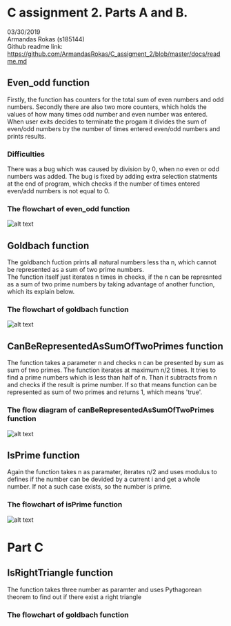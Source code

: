# C assignment 2. Parts A and B.
03/30/2019  
Armandas Rokas (s185144)  
Github readme link: https://github.com/ArmandasRokas/C_assigment_2/blob/master/docs/readme.md 
## Even_odd function
Firstly, the function has counters for the total sum of even numbers and odd numbers. Secondly there are also two more counters, which holds the values of how many times odd number and even number was entered.
When user exits decides to terminate the progam it divides the sum of even/odd numbers by the number of times entered even/odd numbers and prints results. 
### Difficulties  
There was a bug which was caused by division by 0, when no even or odd numbers was added. The bug is fixed by adding extra selection statments at the end of program, which checks if  the number of times entered even/add numbers is not equal to 0. 
### The flowchart of even_odd function
![alt text](flowchart_even_odd.jpg "flowchart_even_odd")

## Goldbach function
The goldbanch fuction prints all natural numbers less tha n, which cannot be represented as a sum of two prime numbers.   
The function itself just iterates n times in checks, if the n can be represnted as a sum of two prime numbers by taking advantage of another function, which its explain below. 


### The flowchart of goldbach function
![alt text](flowchart_goldbach.jpg "flowchart_goldbach")
## CanBeRepresentedAsSumOfTwoPrimes function
The function takes a parameter n and checks n can be presented by sum as sum of two primes.  The function iterates at maximum n/2 times. It tries to find a prime numbers which is less than half of n. Than it subtracts from n and checks if the result is prime number. If so that means function can be represented as sum of two primes and returns 1, which means 'true'.
### The flow diagram of canBeRepresentedAsSumOfTwoPrimes function
![alt text](flowchart_canBeRepresentedAsSumOfTwoPrimes.jpg "flowchart_canBeRepresentedAsSumOfTwoPrimes")

## IsPrime function
Again the function takes n as paramater, iterates n/2 and uses modulus to defines if the number can be devided by a current i and get a whole number. If not a such case exists, so the number is prime. 
### The flowchart of isPrime function
![alt text](flowchart_isPrime.jpg "flowchart_isPrime")

# Part C
## IsRightTriangle function
The function takes three number as paramter and uses Pythagorean theorem to find out if there exist a right triangle
### The flowchart of goldbach function

